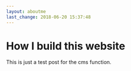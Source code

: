 ```yaml
---
layout: aboutme
last_change: 2018-06-20 15:37:48
---
```


# How I build this website
This is just a test post for the cms function.
